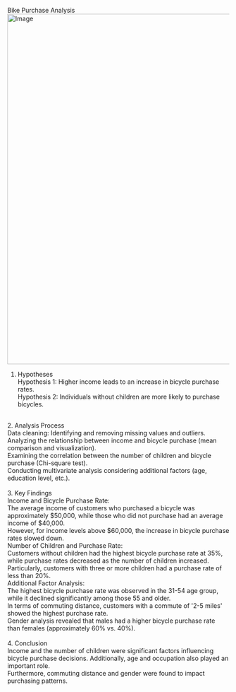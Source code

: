 Bike Purchase Analysis
<img width="1122" height="793" alt="Image" src="https://github.com/user-attachments/assets/5907dc5b-f7bb-47e7-90fc-b3dd0fd0bddd" />
1. Hypotheses</br>
Hypothesis 1: Higher income leads to an increase in bicycle purchase rates.</br>
Hypothesis 2: Individuals without children are more likely to purchase bicycles.</br>
</br>
2. Analysis Process</br>
Data cleaning: Identifying and removing missing values and outliers.</br>
Analyzing the relationship between income and bicycle purchase (mean comparison and visualization).</br>
Examining the correlation between the number of children and bicycle purchase (Chi-square test).</br>
Conducting multivariate analysis considering additional factors (age, education level, etc.).</br>
</br>
3. Key Findings</br>
Income and Bicycle Purchase Rate:</br>
The average income of customers who purchased a bicycle was approximately $50,000, while those who did not purchase had an average income of $40,000.</br>
However, for income levels above $60,000, the increase in bicycle purchase rates slowed down.</br>
Number of Children and Purchase Rate:</br>
Customers without children had the highest bicycle purchase rate at 35%, while purchase rates decreased as the number of children increased.</br>
Particularly, customers with three or more children had a purchase rate of less than 20%.</br>
Additional Factor Analysis:</br>
The highest bicycle purchase rate was observed in the 31-54 age group, while it declined significantly among those 55 and older.</br>
In terms of commuting distance, customers with a commute of '2-5 miles' showed the highest purchase rate.</br>
Gender analysis revealed that males had a higher bicycle purchase rate than females (approximately 60% vs. 40%).</br>
</br>
4. Conclusion</br>
Income and the number of children were significant factors influencing bicycle purchase decisions. Additionally, age and occupation also played an important role. </br>
Furthermore, commuting distance and gender were found to impact purchasing patterns.</br>
